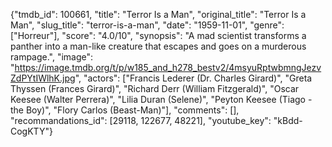 {"tmdb_id": 100661, "title": "Terror Is a Man", "original_title": "Terror Is a Man", "slug_title": "terror-is-a-man", "date": "1959-11-01", "genre": ["Horreur"], "score": "4.0/10", "synopsis": "A mad scientist transforms a panther into a man-like creature that escapes and goes on a murderous rampage.", "image": "https://image.tmdb.org/t/p/w185_and_h278_bestv2/4msyuRptwbmngJezvZdPYtIWlhK.jpg", "actors": ["Francis Lederer (Dr. Charles Girard)", "Greta Thyssen (Frances Girard)", "Richard Derr (William Fitzgerald)", "Oscar Keesee (Walter Perrera)", "Lilia Duran (Selene)", "Peyton Keesee (Tiago - the Boy)", "Flory Carlos (Beast-Man)"], "comments": [], "recommandations_id": [29118, 122677, 48221], "youtube_key": "kBdd-CogKTY"}